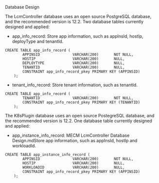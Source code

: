 Database Design

The LcmController database uses an open source PostgreSQL database, and the recommended version is 12.2. Two database
 tables currently designed and applied:
                                    
- app_info_record: Store app information, such as appInsId, hostIp, deployType and tenantId.
```
CREATE TABLE app_info_record (
    	APPINSID               VARCHAR(200)       NOT NULL,
    	HOSTIP                 VARCHAR(200)       NULL,
    	DEPLOYTYPE             VARCHAR(200)       NULL,
    	TENANTID               VARCHAR(200)       NULL,
    	CONSTRAINT app_info_record_pkey PRIMARY KEY (APPINSID)
    );
```
- tenant_info_record: Store tenant information, such as tenantId.
```
CREATE TABLE app_info_record (
    	TENANTID               VARCHAR(200)       NOT NULL,
    	CONSTRAINT app_info_record_pkey PRIMARY KEY (TENANTID)
    );
```
The K8sPlugin database uses an open source PostegreSQL database, and the recommended version is 12.2. One database
 table currently designed and applied:
 
- app_instance_info_record: MECM LcmController Database Design.mdStore app information, such as appInsId, hostIp and
 workloadId.
```
CREATE TABLE app_instance_info_record (
    	APPINSID               VARCHAR(200)       NOT NULL,
    	HOSTIP                 VARCHAR(200)       NULL,
    	WORKLOADID             VARCHAR(200)       NULL,
    	CONSTRAINT app_info_record_pkey PRIMARY KEY (APPINSID)
    );
```